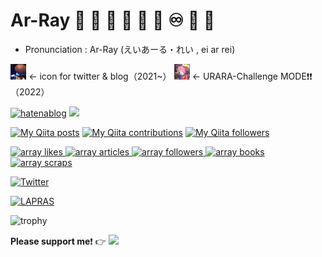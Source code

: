 # Ar-Ray 🌟 🐢 🐧 🍓 🐋 🦈 ♾️ 🏇 🎍

- Pronunciation : Ar-Ray (えいあーる・れい , ei ar rei)

<p align="left">
  <img src="https://raw.githubusercontent.com/Ar-Ray-code/Ar-Ray-code/main/images/ar-ray.jpeg" width=5%>
  ← icon for twitter & blog（2021~）
  <img src="https://raw.githubusercontent.com/Ar-Ray-code/Ar-Ray-code/main/images/urara-pyoi.jpg" width=5%>
  ← URARA-Challenge MODE❗❗（2022）
</p>

<!-- ![](https://komarev.com/ghpvc/?username=Ar-Ray-code) -->

<!-- [![](https://img.shields.io/badge/GitHub.io-%E3%81%BB%E3%83%BC%E3%82%80%E3%81%BA%E3%83%BC%E3%81%98-critical)](https://ar-ray-code.github.io) -->
[![hatenablog](https://img.shields.io/badge/hatenablog-%E3%81%88%E3%81%84%E3%81%82%E3%83%BC%E3%82%8B%E3%82%8C%E3%81%84%E3%81%AE%E6%8A%80%E8%A1%93%E6%97%A5%E8%A8%98-blueviolet)](https://ar-ray.hatenablog.com)
[![](https://img.shields.io/badge/%E6%8A%80%E8%82%B2%E5%B1%95-2021-ffd700)](https://github.com/Ar-Ray-code/rclshark)

[![My Qiita posts](https://qiita-badge.apiapi.app/s/Ar-Ray/posts.svg)](http://qiita.com/Ar-Ray)
[![My Qiita contributions](https://qiita-badge.apiapi.app/s/Ar-Ray/contributions.svg)](http://qiita.com/Ar-Ray)
[![My Qiita followers](https://qiita-badge.apiapi.app/s/Ar-Ray/followers.svg)](http://qiita.com/Ar-Ray)

<!-- Like のバッジ -->
<a href="https://zenn.dev/array">
  <img src="https://zenn.badge.nikaera.com/s/array/likes?style=plastic" alt="array likes" />
</a>
<!-- Articles のバッジ -->
<a href="https://zenn.dev/array/articles">
  <img src="https://zenn.badge.nikaera.com/s/array/articles?style=plastic" alt="array articles" />
</a>
<!-- Followers のバッジ -->
<a href="https://zenn.dev/array/followers">
  <img src="https://zenn.badge.nikaera.com/s/array/followers?style=plastic" alt="array followers" />
</a>
<!-- Books のバッジ -->
<a href="https://zenn.dev/array/books">
 <img src="https://zenn.badge.nikaera.com/s/array/books?style=plastic" alt="array books" />
</a>
<!-- Scraps のバッジ -->
<a href="https://zenn.dev/array/scraps">
  <img src="https://zenn.badge.nikaera.com/s/array/scraps?style=plastic" alt="array scraps" />
</a>

[![Twitter](https://img.shields.io/twitter/follow/Ray255Ar?label=Followers%20%40Ray255Ar&style=social)](https://twitter.com/Ray255Ar)

[![LAPRAS](https://img.shields.io/badge/LAPRAS-Ar--Ray-9cf)](https://lapras.com/public/QZU7PYJ)

<!-- ![metrics](https://metrics.lecoq.io/Ar-Ray-code?template=classic&config.timezone=Asia%2FTokyo) -->

![trophy](https://github-profile-trophy.vercel.app/?username=Ar-Ray-code&theme=onedark)

<!-- ![Ar-Ray's GitHub stats](https://github-readme-stats.vercel.app/api?username=Ar-Ray-code&show_icons=true&theme=radical) -->

<!-- 
## Repositories（リポジトリ）

バナーをクリックするとリポジトリに飛びます。

Click banners to access my GitHub repositories.

[![](https://raw.githubusercontent.com/Ar-Ray-code/rclshark/main/images_for_readme/rclshark-title.png)](https://github.com/Ar-Ray-code/rclshark)

[![](images/darknet_ros_fp16.png)](https://github.com/Ar-Ray-code/darknet_ros_fp16)
 -->
<!-- [![](images/umamusume-detect.jpg)](https://github.com/Ar-Ray-code/urara-challenge) -->



**Please support me**❗ 👉 [![](https://user-images.githubusercontent.com/4967343/89290226-7660bb00-d650-11ea-9c30-3e4fc8502ad5.png)](https://github.com/sponsors/Ar-Ray-code)
